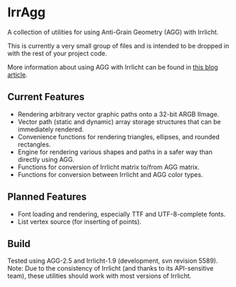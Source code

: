 # IrrAgg
A collection of utilities for using Anti-Grain Geometry (AGG) with Irrlicht.

This is currently a very small group of files and is intended to be dropped in with the rest of your project code.

More information about using AGG with Irrlicht can be found in [this blog article](https://magicsnippet.wordpress.com/2017/12/03/rendering-anti-grain-vector-graphics-in-irrlicht/).

## Current Features

- Rendering arbitrary vector graphic paths onto a 32-bit ARGB IImage.
- Vector path (static and dynamic) array storage structures that can be immediately rendered.
- Convenience functions for rendering triangles, ellipses, and rounded rectangles.
- Engine for rendering various shapes and paths in a safer way than directly using AGG.
- Functions for conversion of Irrlicht matrix to/from AGG matrix.
- Functions for conversion between Irrlicht and AGG color types.

## Planned Features

- Font loading and rendering, especially TTF and UTF-8-complete fonts.
- List vertex source (for inserting of points).

## Build

Tested using AGG-2.5 and Irrlicht-1.9 (development, svn revision 5589).
Note: Due to the consistency of Irrlicht (and thanks to its API-sensitive team), these utilities should work with most versions of Irrlicht.

